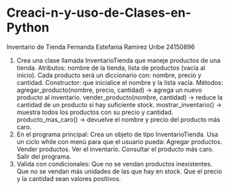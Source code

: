 # Creaci-n-y-uso-de-Clases-en-Python
Inventario de Tienda
Fernanda Estefania Ramirez Uribe
24150896
1. Crea una clase llamada InventarioTienda que maneje productos de una tienda.
Atributos: nombre de la tienda, lista de productos (vacía al inicio).
Cada producto será un diccionario con: nombre, precio y cantidad.
Constructor: que inicialice el nombre y la lista vacía.
Métodos:
agregar_producto(nombre, precio, cantidad) → agrega un nuevo producto al inventario.
vender_producto(nombre, cantidad) → reduce la cantidad de un producto si hay suficiente stock.
mostrar_inventario() → muestra todos los productos con su precio y cantidad.
producto_mas_caro() → devuelve el nombre y precio del producto más caro.
2. En el programa principal:
Crea un objeto de tipo InventarioTienda.
Usa un ciclo while con menú para que el usuario pueda:
Agregar productos.
Vender productos.
Ver el inventario.
Consultar el producto más caro.
Salir del programa.
3. Valida con condicionales:
Que no se vendan productos inexistentes.
Que no se vendan más unidades de las que hay en stock.
Que el precio y la cantidad sean valores positivos.
